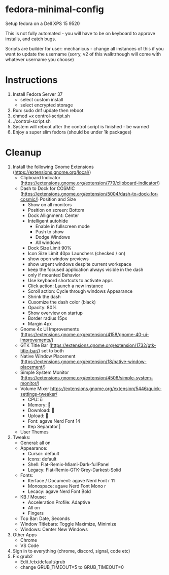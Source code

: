 # fedora-minimal-config
Setup fedora on a Dell XPS 15 9520

This is not fully automated - you will have to be on keyboard to approve installs, and catch bugs.

Scripts are builder for user: mechanicus - change all instances of this if you want to update the username (sorry, v2 of this walktrhough will come with whatever username you choose)

# Instructions
1. Install Fedora Server 37
	- select custom install
	- select encrypted storage
2. Run: sudo dnf update then reboot
3. chmod +x control-script.sh
4. ./control-script.sh
5. System will reboot after the control script is finished - be warned
6. Enjoy a super slim fedora (should be under 1k packages)

# Cleanup
1. Install the following Gnome Extensions (https://extensions.gnome.org/local/)
	- Clipboard Indicator (https://extensions.gnome.org/extension/779/clipboard-indicator/)
	- Dash to Dock for COSMIC (https://extensions.gnome.org/extension/5004/dash-to-dock-for-cosmic/)
		Position and Size
		- Show on all monitors
		- Position on screen: Bottom
		- Dock Allignment: Center
		- Intelligent autohide
			- Enable in fullscreen mode
			- Push to show
			- Dodge Windows
			- All windows
		- Dock Size Limit 90%
		- Icon Size Limit 40px
		Launchers (checked / on)
		- show open window previews
		- show urgent windows despite current workspace
		- keep the focused application always visible in the dash
		- only if mounted
		Behavior
		- Use keybaord shortcuts to activate apps
		- Click action: Launch a new instance
		- Scroll action: Cycle through windows
		Appearance
		- Shrink the dash
		- Cusomize the dash color (black)
		- Opacity: 80%
		- Show overview on startup
		- Border radius 15px
		- Margin 4px
	- Gnome 4x UI Improvements (https://extensions.gnome.org/extension/4158/gnome-40-ui-improvements/)
	- GTK Title Bar (https://extensions.gnome.org/extension/1732/gtk-title-bar/) set to both
	- Native Window Placement (https://extensions.gnome.org/extension/18/native-window-placement/)
	- Simple System Monitor (https://extensions.gnome.org/extension/4506/simple-system-monitor/)
	- Volume Mixer https://extensions.gnome.org/extension/5446/quick-settings-tweaker/
		- CPU: 
		- Memory: 
		- Download: 
		- Upload: 
		- Font: agave Nerd Font 14
		- Itep Separator | 
	- User Themes
2. Tweaks: 
	- General: all on
	- Appearance:
		- Cursor: default
		- Icons: default
		- Shell: Flat-Remix-Miami-Dark-fullPanel
		- Legacy: Flat-Remix-GTK-Grey-Darkest-Solid
	- Fonts:
		- Iterface / Document: agave Nerd Font r 11
		- Monospace: agave Nerd Font Mono r
		- Lecacy: agave Nerd Font Bold
	- KB / Mouse:
		- Acceleration Profile: Adaptive
		- All on
		- Fingers
	- Top Bar: Date, Seconds
	- Window Titlebars: Toggle Maximize, Minimize
	- Windows: Center New Windows
3. Other Apps
	- Chrome
	- VS Code
4. Sign in to everything (chrome, discord, signal, code etc)
5. Fix grub2
	- Edit /etx/default/grub
	- change GRUB_TIMEOUT=5 to GRUB_TIMEOUT=0